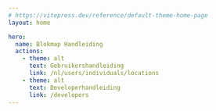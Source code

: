 ```yaml
---
# https://vitepress.dev/reference/default-theme-home-page
layout: home

hero:
  name: Blokmap Handleiding
  actions:
    - theme: alt
      text: Gebruikershandleiding
      link: /nl/users/individuals/locations
    - theme: alt
      text: Developerhandleiding
      link: /developers
---
```

